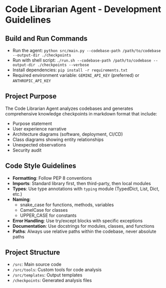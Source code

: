 # Code Librarian Agent - Development Guidelines

## Build and Run Commands
- Run the agent: `python src/main.py --codebase-path /path/to/codebase --output-dir ./checkpoints`
- Run with shell script: `./run.sh --codebase-path /path/to/codebase --output-dir ./checkpoints --verbose`
- Install dependencies: `pip install -r requirements.txt`
- Required environment variable: `GEMINI_API_KEY` (preferred) or `ANTHROPIC_API_KEY`

## Project Purpose
The Code Librarian Agent analyzes codebases and generates comprehensive knowledge checkpoints in markdown format that include:
- Purpose statement
- User experience narrative
- Architecture diagrams (software, deployment, CI/CD)
- Class diagrams showing entity relationships
- Unexpected observations
- Security audit

## Code Style Guidelines
- **Formatting**: Follow PEP 8 conventions
- **Imports**: Standard library first, then third-party, then local modules
- **Types**: Use type annotations with `typing` module (TypedDict, List, Dict, etc.)
- **Naming**: 
  - snake_case for functions, methods, variables
  - CamelCase for classes
  - UPPER_CASE for constants
- **Error Handling**: Use try/except blocks with specific exceptions
- **Documentation**: Use docstrings for modules, classes, and functions
- **Paths**: Always use relative paths within the codebase, never absolute paths

## Project Structure
- `/src`: Main source code
- `/src/tools`: Custom tools for code analysis
- `/src/templates`: Output templates
- `/checkpoints`: Generated analysis files